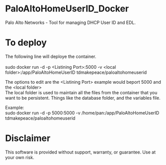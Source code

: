 # PaloAltoHomeUserID_Docker
Palo Alto Networks - Tool for managing DHCP User ID and EDL.

# To deploy
The following line will deploye the container. <br> <br>
sudo docker run -d -p \<Listining Port\>:5000 -v \<local folder\>:/app/PaloAltoHomeUserID tdmakepeace/paloaltohomeuserid

The options to edit are the \<Listining Port\> example would beport 5000 and the \<local folder\> <br>
The local folder is used to maintain all the files from the container that you want to be persistent. 
Things like the database folder, and the variables file.

Example: <br>
sudo docker run -d -p 5000:5000 -v /home/pan:/app/PaloAltoHomeUserID tdmakepeace/paloaltohomeuserid



# Disclaimer
This software is provided without support, warranty, or guarantee. Use at your own risk.
